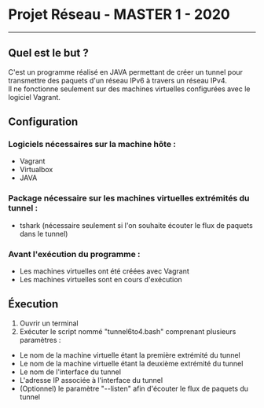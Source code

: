 # Projet Réseau - MASTER 1 - 2020
--------------
## Quel est le but ?

C'est un programme réalisé en JAVA permettant de créer un tunnel pour transmettre des paquets d'un réseau IPv6 à travers un réseau IPv4.  
Il ne fonctionne seulement sur des machines virtuelles configurées avec le logiciel Vagrant.

## Configuration

### Logiciels nécessaires sur la machine hôte :
- Vagrant
- Virtualbox
- JAVA

### Package nécessaire sur les machines virtuelles extrémités du tunnel :
- tshark
(nécessaire seulement si l'on souhaite écouter le flux de paquets dans le tunnel)

### Avant l'exécution du programme :
- Les machines virtuelles ont été créées avec Vagrant
- Les machines virtuelles sont en cours d'exécution

## Éxecution

1. Ouvrir un terminal
2. Exécuter le script nommé "tunnel6to4.bash" comprenant plusieurs paramètres :
- Le nom de la machine virtuelle étant la première extrémité du tunnel
- Le nom de la machine virtuelle étant la deuxième extrémité du tunnel
- Le nom de l'interface du tunnel
- L'adresse IP associée à l'interface du tunnel
- (Optionnel) le paramètre "--listen" afin d'écouter le flux de paquets du tunnel
